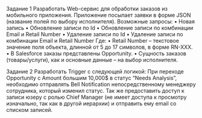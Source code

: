 Задание 1
Разработать Web-сервис для обработки заказов из мобильного приложения. Приложение посылает заявки в форме JSON (название полей по выбору исполнителя).
Возможные запросы:
•	Новая запись
•	Обновление записи по Id
•	Обновление записи по комбинации Email и Retail Number
•	Удаление записи по Id 
•	Удаление записи по комбинации Email и Retail Number
Где:
•	Retail Number – текстовое значение поля объекта, длинной от 5 до 17 символов, в форме RN-XXX.
•	В Salesforce заказы представлены Opportunity.
•	Сущность заказов (товары/услуги), как и основные данные – на выбор исполнителя.

Задание 2
Разработать Trigger с следующей логикой:
При переходе Opportunity с Amount большим 10,000$ в статус “Needs Analysis”, необходимо отправлять Bell Notification непосредственному менеджеру сотрудника, который изменил статус. Так же предоставить доступ к записи юзеру с ролью Chief Manager (не имеет доступа к просмотру изначально, так как в другой иерархии) и отправить ему email со списком записей.
